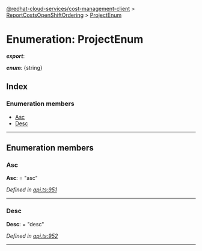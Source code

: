 [@redhat-cloud-services/cost-management-client](../README.md) > [ReportCostsOpenShiftOrdering](../modules/reportcostsopenshiftordering.md) > [ProjectEnum](../enums/reportcostsopenshiftordering.projectenum.md)

# Enumeration: ProjectEnum

*__export__*: 

*__enum__*: {string}

## Index

### Enumeration members

* [Asc](reportcostsopenshiftordering.projectenum.md#asc)
* [Desc](reportcostsopenshiftordering.projectenum.md#desc)

---

## Enumeration members

<a id="asc"></a>

###  Asc

**Asc**:  = "asc"

*Defined in [api.ts:951](https://github.com/rvsia/javascript-clients/blob/master/packages/cost-management/api.ts#L951)*

___
<a id="desc"></a>

###  Desc

**Desc**:  = "desc"

*Defined in [api.ts:952](https://github.com/rvsia/javascript-clients/blob/master/packages/cost-management/api.ts#L952)*

___

